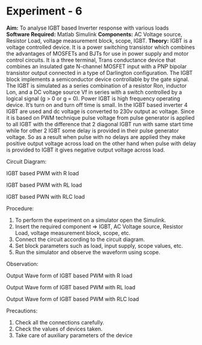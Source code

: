 # Experiment - 6

**Aim:** To analyse IGBT based Inverter response with various loads  
**Software Required:** Matlab Simulink
**Components:** AC Voltage source, Resistor Load, voltage measurement block, scope, IGBT. 
**Theory:** IGBT is a voltage controlled device. It is a power switching transistor which combines the advantages of MOSFETs and BJTs for use in power supply and motor control circuits. It is a three terminal, Trans conductance device that combines an insulated gate N-channel MOSFET input with a PNP bipolar transistor output connected in a type of Darlington configuration.
The IGBT block implements a semiconductor device controllable by the gate signal. The IGBT is simulated as a series combination of a resistor Ron, inductor Lon, and a DC voltage source Vf in series with a switch controlled by a logical signal (g > 0 or g = 0).
Power IGBT is high frequency operating device. It’s turn on and turn off time is small. In the IGBT based inverter 4 IGBT are used and dc voltage is converted to 230v output ac voltage. Since it is based on PWM technique pulse voltage from pulse generator is applied to all IGBT with the difference that 2 diagonal IGBT run with same start time while for other 2 IGBT some delay is provided in their pulse generator voltage. So as a result when pulse with no delays are applied they make positive output voltage across load on the other hand when pulse with delay is provided to IGBT it gives negative output voltage across load.

Circuit Diagram:
 
IGBT based PWM with R load
 
IGBT based PWM with RL load

 
IGBT based PWN with RLC load

Procedure:
1.	To perform the experiment on a simulator open the Simulink. 
2.	Insert the required component => IGBT, AC Voltage source, Resistor Load, voltage measurement block, scope, etc. 
3.	Connect the circuit according to the circuit diagram. 
4.	Set block parameters such as load, input supply, scope values, etc.
5.	Run the simulator and observe the waveform using scope.


Observation:
 
Output Wave form of IGBT based PWM with R load
 
Output Wave form of IGBT based PWM with RL load

 
Output Wave form of IGBT based PWM with RLC load


Precautions:
1) Check all the connections carefully.
2) Check the values of devices taken.
3) Take care of auxiliary parameters of the device
